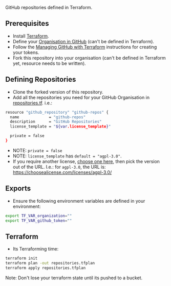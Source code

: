 GitHub repositories defined in Terraform.

## Prerequisites
 - Install [Terraform](https://www.terraform.io/downloads.html).
 - Define your [Organisation in GitHub](https://blog.github.com/2010-06-29-introducing-organizations/) (can't be defined in Terraform).
 - Follow the [Managing GitHub with Terraform](https://www.hashicorp.com/blog/managing-github-with-terraform) instructions for creating your tokens.
 - Fork this repository into your organisation (can't be defined in Terraform yet, resource needs to be written).

## Defining Repositories
 - Clone the forked version of this repository.
 - Add all the repositories you need for your GitHub Organisation in [repositories.tf](repositories.tf). i.e.:
```sh
resource "github_repository" "github-repos" {
  name             = "github-repos"
  description      = "GitHub Repositories"
  license_template = "${var.license_template}"

  private = false
}
```
 - NOTE: `private = false`
 - NOTE: `license_template` has `default = "agpl-3.0"`.
 - If you require another license, [choose one here](https://choosealicense.com/), then pick the version out of the URL. I.e.: for `agpl-3.0`, the URL is: https://choosealicense.com/licenses/agpl-3.0/

## Exports
 - Ensure the following environment variables are defined in your environment:

```sh
export TF_VAR_organization=""
export TF_VAR_github_token=""
```

## Terraform
 - Its Terraforming time:

```sh
terraform init
terraform plan -out repositories.tfplan
terraform apply repositories.tfplan
```

Note: Don't lose your terraform state until its pushed to a bucket.

